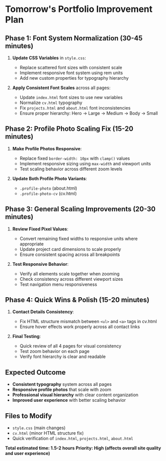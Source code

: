 # Tomorrow's Portfolio Improvement Plan

## Phase 1: Font System Normalization (30-45 minutes)
1. **Update CSS Variables** in `style.css`:
   - Replace scattered font sizes with consistent scale
   - Implement responsive font system using rem units
   - Add new custom properties for typography hierarchy

2. **Apply Consistent Font Scales** across all pages:
   - Update `index.html` font sizes to use new variables
   - Normalize `cv.html` typography
   - Fix `projects.html` and `about.html` font inconsistencies
   - Ensure proper hierarchy: Hero → Large → Medium → Body → Small

## Phase 2: Profile Photo Scaling Fix (15-20 minutes)
1. **Make Profile Photos Responsive**:
   - Replace fixed `border-width: 10px` with `clamp()` values
   - Implement responsive sizing using `max-width` and viewport units
   - Test scaling behavior across different zoom levels

2. **Update Both Profile Photo Variants**:
   - `.profile-photo` (about.html)
   - `.profile-photo-cv` (cv.html)

## Phase 3: General Scaling Improvements (20-30 minutes)
1. **Review Fixed Pixel Values**:
   - Convert remaining fixed widths to responsive units where appropriate
   - Update project card dimensions to scale properly
   - Ensure consistent spacing across all breakpoints

2. **Test Responsive Behavior**:
   - Verify all elements scale together when zooming
   - Check consistency across different viewport sizes
   - Test navigation menu responsiveness

## Phase 4: Quick Wins & Polish (15-20 minutes)
1. **Contact Details Consistency**:
   - Fix HTML structure mismatch between `<ul>` and `<a>` tags in cv.html
   - Ensure hover effects work properly across all contact links

2. **Final Testing**:
   - Quick review of all 4 pages for visual consistency
   - Test zoom behavior on each page
   - Verify font hierarchy is clear and readable

## Expected Outcome
- **Consistent typography** system across all pages
- **Responsive profile photos** that scale with zoom
- **Professional visual hierarchy** with clear content organization
- **Improved user experience** with better scaling behavior

## Files to Modify
- `style.css` (main changes)
- `cv.html` (minor HTML structure fix)
- Quick verification of `index.html`, `projects.html`, `about.html`

**Total estimated time: 1.5-2 hours**
**Priority: High (affects overall site quality and user experience)**